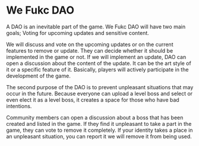 # We Fukc DAO

A DAO is an inevitable part of the game. We Fukc DAO will have two main goals; Voting for upcoming updates and sensitive content.

We will discuss and vote on the upcoming updates or on the current features to remove or update. They can decide whether it should be implemented in the game or not. If we will implement an update, DAO can open a discussion about the content of the update. It can be the art style of it or a specific feature of it. Basically, players will actively participate in the development of the game.

The second purpose of the DAO is to prevent unpleasant situations that may occur in the future. Because everyone can upload a level boss and select or even elect it as a level boss, it creates a space for those who have bad intentions.&#x20;

Community members can open a discussion about a boss that has been created and listed in the game. If they find it unpleasant to take a part in the game, they can vote to remove it completely. If your identity takes a place in an unpleasant situation, you can report it we will remove it from being used.
